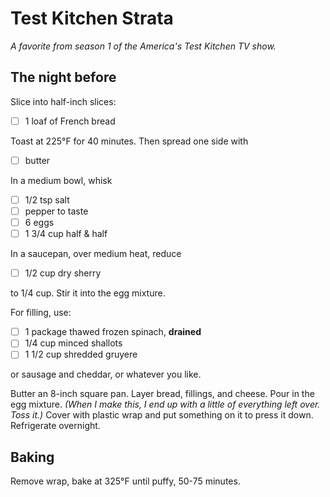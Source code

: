 # Test Kitchen Strata

*A favorite from season 1 of the _America's Test Kitchen_ TV show.*


## The night before

Slice into half-inch slices:

* [ ] 1 loaf of French bread

Toast at 225°F for 40 minutes. Then spread one side with

* [ ] butter

In a medium bowl, whisk

* [ ] 1/2 tsp salt
* [ ] pepper to taste
* [ ] 6 eggs
* [ ] 1 3/4 cup half & half

In a saucepan, over medium heat, reduce

* [ ] 1/2 cup dry sherry

to 1/4 cup. Stir it into the egg mixture.

For filling, use:

* [ ] 1 package thawed frozen spinach, **drained**
* [ ] 1/4 cup minced shallots
* [ ] 1 1/2 cup shredded gruyere

or sausage and cheddar, or whatever you like.

Butter an 8-inch square pan. Layer bread, fillings, and cheese. Pour in
the egg mixture. *(When I make this, I end up with a little of
everything left over. Toss it.)* Cover with plastic wrap and put
something on it to press it down.  Refrigerate overnight.


## Baking

Remove wrap, bake at 325°F until puffy, 50-75 minutes.
